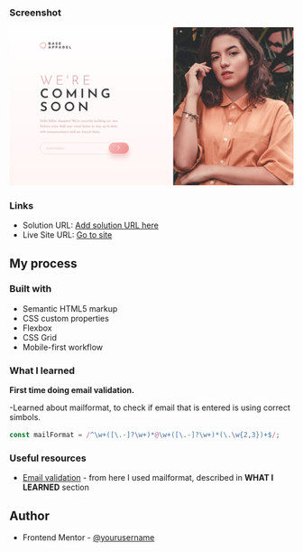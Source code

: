 ### Screenshot

![](./images/screenshot.png)

### Links

- Solution URL: [Add solution URL here](https://your-solution-url.com)
- Live Site URL: [Go to site](https://bright-llama-b1cdb5.netlify.app)

## My process

### Built with

- Semantic HTML5 markup
- CSS custom properties
- Flexbox
- CSS Grid
- Mobile-first workflow

### What I learned

**First time doing email validation.**

-Learned about mailformat, to check if email that is entered is using correct simbols.

```js
const mailFormat = /^\w+([\.-]?\w+)*@\w+([\.-]?\w+)*(\.\w{2,3})+$/;
```

### Useful resources

- [Email validation](https://www.w3resource.com/javascript/form/email-validation.php) - from here I used mailformat, described in **WHAT I LEARNED** section

## Author

- Frontend Mentor - [@yourusername](https://www.frontendmentor.io/profile/kadan-develop)
